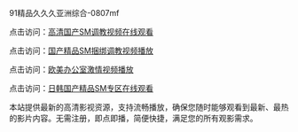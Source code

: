 91精品久久久亚洲综合-0807mf

点击访问：<a href="https://heiliaoow5kzm.pages.dev">高清国产SM调教视频在线观看</a>

点击访问：<a href="https://heiliao2dmwwy.pages.dev">国产精品SM捆绑调教视频播放</a>

点击访问：<a href="https://heiliaoll4qsx.pages.dev">欧美办公室激情视频播放</a>

点击访问：<a href="https://heiliaowzu4ur.pages.dev">日韩国产精品SM专区在线观看</a>

本站提供最新的高清影视资源，支持流畅播放，确保您随时能够观看到最新、最热的影片内容。无需注册，即点即播，简便快捷，满足您的所有观影需求。

<span style="display:none;">[Canonical link](https://github.com/fg20250708/fg6 ）</span>
